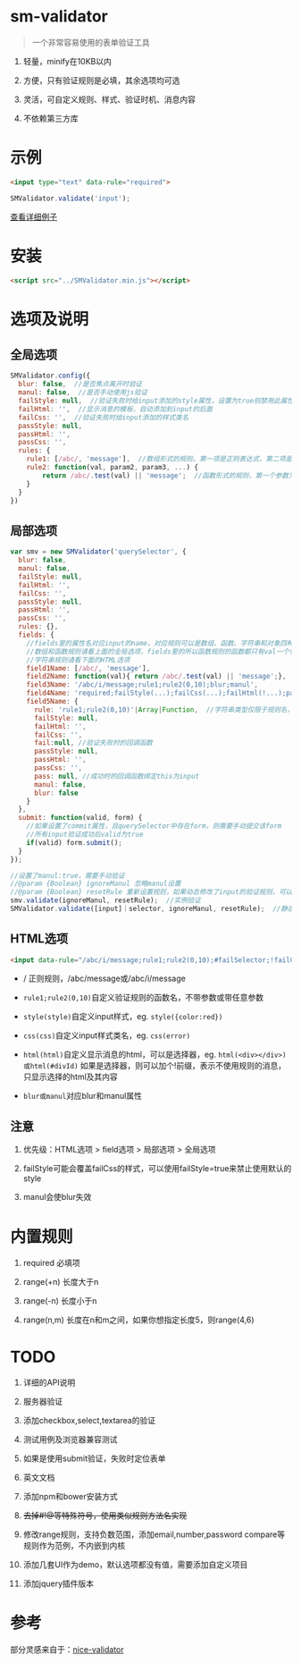# sm-validator
>一个非常容易使用的表单验证工具

1. 轻量，minify在10KB以内

2. 方便，只有验证规则是必填，其余选项均可选

3. 灵活，可自定义规则、样式、验证时机、消息内容

4. 不依赖第三方库

# 示例
``` html
<input type="text" data-rule="required">
```
``` javascript
SMValidator.validate('input');
```

[查看详细例子](https://wldragon.github.io/sm-validator/)

# 安装
``` html
<script src="../SMValidator.min.js"></script>
```

# 选项及说明
## 全局选项
``` javascript
SMValidator.config({
  blur: false,  //是否焦点离开时验证
  manul: false,  //是否手动使用js验证
  failStyle: null,  //验证失败时给input添加的style属性，设置为true则禁用此属性
  failHtml: '',  //显示消息的模板，自动添加到input的后面
  failCss: '',  //验证失败时给input添加的样式类名
  passStyle: null,
  passHtml: '',
  passCss: '',
  rules: {
    rule1: [/abc/, 'message'],  //数组形式的规则，第一项是正则表达式，第二项是验证失败时显示的消息
    rule2: function(val, param2, param3, ...) {
        return /abc/.test(val) || 'message';  //函数形式的规则，第一个参数为input的值，其他参数可选
    }
  }
})
```

## 局部选项
``` javascript
var smv = new SMValidator('querySelector', {
  blur: false,
  manul: false,
  failStyle: null,
  failHtml: '',
  failCss: '',
  passStyle: null,
  passHtml: '',
  passCss: '',
  rules: {},
  fields: {
    //fields里的属性名对应input的name，对应规则可以是数组、函数、字符串和对象四种类型
    //数组和函数规则请看上面的全局选项，fields里的所以函数规则的函数都只有val一个参数
    //字符串规则请看下面的HTML选项
    field1Name: [/abc/, 'message'],
    field2Name: function(val){ return /abc/.test(val) || 'message';},
    field3Name: '/abc/i/message;rule1;rule2(0,10);blur;manul',
    field4Name: 'required;failStyle(...);failCss(...);failHtml(!...);passStyle(...);passCss(...);passHtml(!...)',
    field5Name: {
      rule: 'rule1;rule2(0,10)'|Array|Function,  //字符串类型仅限于规则名，不支持/#!@修饰符
      failStyle: null,
      failHtml: '',
      failCss: '',
      fail:null, //验证失败时的回调函数
      passStyle: null,
      passHtml: '',
      passCss: '',
      pass: null, //成功时的回调函数绑定this为input
      manul: false,
      blur: false
    }
  },
  submit: function(valid, form) {
    //如果设置了commit属性，且querySelector中存在form，则需要手动提交该form
    //所有input验证成功后valid为true
    if(valid) form.submit();
  }
});

//设置了manul:true，需要手动验证
//@param {Boolean} ignoreManul 忽略manul设置
//@param {Boolean} resetRule 重新设置规则，如果动态修改了input的验证规则，可以使用此方法更新规则
smv.validate(ignoreManul, resetRule);  //实例验证
SMValidator.validate([input]｜selector, ignoreManul, resetRule);  //静态验证，可传入input数组或选择器描述符
```

## HTML选项
``` html
<input data-rule="/abc/i/message;rule1;rule2(0,10);#failSelector;!failCss;@blur;@manul">
```
- / 正则规则，/abc/message或/abc/i/message

- `rule1;rule2(0,10)`自定义验证规则的函数名，不带参数或带任意参数

- `style(style)`自定义input样式，eg. `style({color:red})`

- `css(css)`自定义input样式类名，eg. `css(error)`

- `html(html)`自定义显示消息的html，可以是选择器，eg. `html(<div></div>)或html(#divId)`
  如果是选择器，则可以加个!前缀，表示不使用规则的消息，只显示选择的html及其内容

- `blur或manul`对应blur和manul属性

## 注意
1. 优先级：HTML选项 > field选项 > 局部选项 > 全局选项

2. failStyle可能会覆盖failCss的样式，可以使用failStyle=true来禁止使用默认的style

3. manul会使blur失效

# 内置规则
1. required 必填项

2. range(+n) 长度大于n

3. range(-n) 长度小于n

4. range(n,m) 长度在n和m之间，如果你想指定长度5，则range(4,6)

# TODO
1. 详细的API说明

2. 服务器验证

3. 添加checkbox,select,textarea的验证

4. 测试用例及浏览器兼容测试

5. 如果是使用submit验证，失败时定位表单

6. 英文文档

7. 添加npm和bower安装方式

8. ~~去掉#!@等特殊符号，使用类似规则方法名实现~~

9. 修改range规则，支持负数范围，添加email,number,password compare等规则作为范例，不内嵌到内核

10. 添加几套UI作为demo，默认选项都没有值，需要添加自定义项目

11. 添加jquery插件版本

# 参考
部分灵感来自于：[nice-validator](https://github.com/niceue/nice-validator)